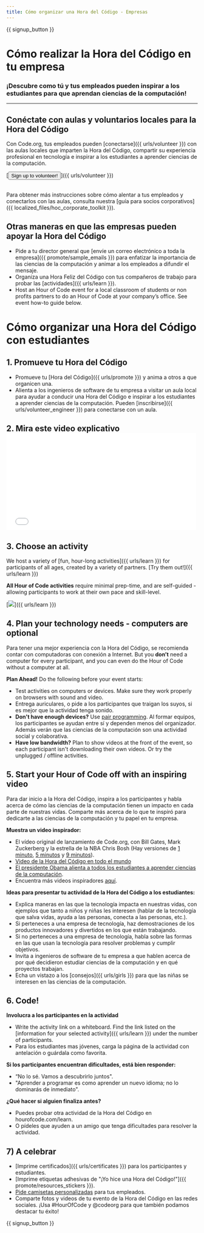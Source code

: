 ```yaml
---
title: Cómo organizar una Hora del Código - Empresas
---
```


{{ signup_button }}

# Cómo realizar la Hora del Código en tu empresa
### ¡Descubre como tú y tus empleados pueden inspirar a los estudiantes para que aprendan ciencias de la computación!

***

## Conéctate con aulas y voluntarios locales para la Hora del Código
Con Code.org, tus empleados pueden [conectarse]({{ urls/volunteer }}) con las aulas locales que imparten la Hora del Código, compartir su experiencia profesional en tecnología e inspirar a los estudiantes a aprender ciencias de la computación.

[<button>Sign up to volunteer!</button>]({{ urls/volunteer }})
<br>
<br>

Para obtener más instrucciones sobre cómo alentar a tus empleados y conectarlos con las aulas, consulta nuestra [guía para socios corporativos]({{ localized_files/hoc_corporate_toolkit }}).

## Otras maneras en que las empresas pueden apoyar la Hora del Código

- Pide a tu director general que [envíe un correo electrónico a toda la empresa]({{ promote/sample_emails }}) para enfatizar la importancia de las ciencias de la computación y animar a los empleados a difundir el mensaje.
- Organiza una Hora Feliz del Código con tus compañeros de trabajo para probar las [actividades]({{ urls/learn }}).
- Host an Hour of Code event for a local classroom of students or non profits partners to do an Hour of Code at your company’s office. See event how-to guide below.


# Cómo organizar una Hora del Código con estudiantes

## 1. Promueve tu Hora del Código
- Promueve tu [Hora del Código]({{ urls/promote }}) y anima a otros a que organicen una.
- Alienta a los ingenieros de software de tu empresa a visitar un aula local para ayudar a conducir una Hora del Código e inspirar a los estudiantes a aprender ciencias de la computación. Pueden [inscribirse]({{ urls/volunteer_engineer }}) para conectarse con un aula.

## 2. Mira este video explicativo <iframe width="500" height="255" src="//www.youtube.com/embed/SrnvvWDm73k" frameborder="0" allowfullscreen mark="crwd-mark"></iframe>

## 3. Choose an activity
We host a variety of [fun, hour-long activities]({{ urls/learn }}) for participants of all ages, created by a variety of partners. [Try them out!]({{ urls/learn }})

**All Hour of Code activities** require minimal prep-time, and are self-guided - allowing participants to work at their own pace and skill-level.

[<img src="/images/fit-700/tutorials.png" />]({{ urls/learn }})

## 4. Plan your technology needs - computers are optional

Para tener una mejor experiencia con la Hora del Código, se recomienda contar con computadoras con conexión a Internet. But you **don’t** need a computer for every participant, and you can even do the Hour of Code without a computer at all.

**Plan Ahead!** Do the following before your event starts:

- Test activities on computers or devices. Make sure they work properly on browsers with sound and video.
- Entrega auriculares, o pide a los participantes que traigan los suyos, si es mejor que la actividad tenga sonido.
- **Don't have enough devices?** Use [pair programming](https://www.youtube.com/watch?v=vgkahOzFH2Q). Al formar equipos, los participantes se ayudan entre sí y dependen menos del organizador. Además verán que las ciencias de la computación son una actividad social y colaborativa.
- **Have low bandwidth?** Plan to show videos at the front of the event, so each participant isn't downloading their own videos. Or try the unplugged / offline activities.

## 5.  Start your Hour of Code off with an inspiring video
Para dar inicio a la Hora del Código, inspira a los participantes y habla acerca de cómo las ciencias de la computación tienen un impacto en cada parte de nuestras vidas. Comparte más acerca de lo que te inspiró para dedicarte a las ciencias de la computación y tu papel en tu empresa.

**Muestra un video inspirador:**

- El vídeo original de lanzamiento de Code.org, con Bill Gates, Mark Zuckerberg y la estrella de la NBA Chris Bosh (Hay versiones de [1 minuto](https://www.youtube.com/watch?v=qYZF6oIZtfc), [5 minutos](https://www.youtube.com/watch?v=nKIu9yen5nc) y [9 minutos](https://www.youtube.com/watch?v=dU1xS07N-FA)).
- [Video de la Hora del Código en todo el mundo](https://www.youtube.com/watch?v=KsOIlDT145A)
- [El presidente Obama alienta a todos los estudiantes a aprender ciencias de la computación](https://www.youtube.com/watch?v=6XvmhE1J9PY).
- Encuentra más videos inspiradores [aquí](https://www.youtube.com/playlist?list=PLzdnOPI1iJNfpD8i4Sx7U0y2MccnrNZuP).

**Ideas para presentar tu actividad de la Hora del Código a los estudiantes:**

- Explica maneras en las que la tecnología impacta en nuestras vidas, con ejemplos que tanto a niños y niñas les interesen (hablar de la tecnología que salva vidas, ayuda a las personas, conecta a las personas, etc.).
- Si perteneces a una empresa de tecnología, haz demostraciones de los productos innovadores y divertidos en los que están trabajando.
- Si no perteneces a una empresa de tecnología, habla sobre las formas en las que usan la tecnología para resolver problemas y cumplir objetivos.
- Invita a ingenieros de software de tu empresa a que hablen acerca de por qué decidieron estudiar ciencias de la computación y en qué proyectos trabajan.
- Echa un vistazo a los [consejos]({{ urls/girls }}) para que las niñas se interesen en las ciencias de la computación.

## 6. Code!
**Involucra a los participantes en la actividad**

- Write the activity link on a whiteboard. Find the link listed on the [information for your selected activity]({{ urls/learn }}) under the number of participants.
- Para los estudiantes mas jóvenes, carga la página de la actividad con antelación o guárdala como favorita.

**Si los participantes encuentran dificultades, está bien responder:**

- “No lo sé. Vamos a descubrirlo juntos".
- "Aprender a programar es como aprender un nuevo idioma; no lo dominarás de inmediato".

**¿Qué hacer si alguien finaliza antes?**

- Puedes probar otra actividad de la Hora del Código en hourofcode.com/learn.
- O pídeles que ayuden a un amigo que tenga dificultades para resolver la actividad.

## 7) A celebrar

- [Imprime certificados]({{ urls/certificates }}) para los participantes y estudiantes.
- [Imprime etiquetas adhesivas de "¡Yo hice una Hora del Código!"]({{ promote/resources_stickers }}).
- [Pide camisetas personalizadas](http://blog.code.org/post/132608499493/hour-of-code-shirts-and-more) para tus empleados.
- Comparte fotos y videos de tu evento de la Hora del Código en las redes sociales. ¡Usa #HourOfCode y @codeorg para que también podamos destacar tu éxito!

{{ signup_button }}
